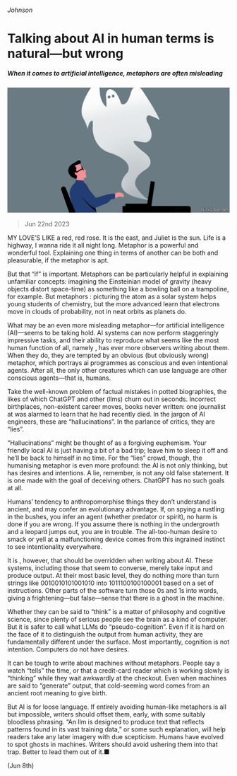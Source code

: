 ###### Johnson

# Talking about AI in human terms is natural—but wrong 

##### When it comes to artificial intelligence, metaphors are often misleading 

![image](images/20230624_CUD002.jpg) 

> Jun 22nd 2023 

MY LOVE’S LIKE a red, red rose. It is the east, and Juliet is the sun. Life is a highway, I wanna ride it all night long. Metaphor is a powerful and wonderful tool. Explaining one thing in terms of another can be both  and pleasurable, if the metaphor is apt.

But that “if” is important. Metaphors can be particularly helpful in explaining unfamiliar concepts: imagining the Einsteinian model of gravity (heavy objects distort space-time) as something like a bowling ball on a trampoline, for example. But metaphors : picturing the atom as a solar system helps young students of chemistry, but the more advanced learn that electrons move in clouds of probability, not in neat orbits as planets do.

What may be an even more misleading metaphor—for artificial intelligence (AI)—seems to be taking hold. AI systems can now perform staggeringly impressive tasks, and their ability to reproduce what seems like the most human function of all, namely , has ever more observers writing about them. When they do, they are tempted by an obvious (but obviously wrong) metaphor, which portrays ai programmes as conscious and even intentional agents. After all, the only other creatures which can use language are other conscious agents—that is, humans.

Take the well-known problem of factual mistakes in potted biographies, the likes of which ChatGPT and other  (llms) churn out in seconds. Incorrect birthplaces, non-existent career moves, books never written: one journalist at  was alarmed to learn that he had recently died. In the jargon of AI engineers, these are “hallucinations”. In the parlance of critics, they are “lies”. 

“Hallucinations” might be thought of as a forgiving euphemism. Your friendly local AI is just having a bit of a bad trip; leave him to sleep it off and he’ll be back to himself in no time. For the “lies” crowd, though, the humanising metaphor is even more profound: the AI is not only thinking, but has desires and intentions. A lie, remember, is not any old false statement. It is one made with the goal of deceiving others. ChatGPT has no such goals at all.

Humans’ tendency to anthropomorphise things they don’t understand is ancient, and may confer an evolutionary advantage. If, on spying a rustling in the bushes, you infer an agent (whether predator or spirit), no harm is done if you are wrong. If you assume there is nothing in the undergrowth and a leopard jumps out, you are in trouble. The all-too-human desire to smack or yell at a malfunctioning device comes from this ingrained instinct to see intentionality everywhere.

It is , however, that should be overridden when writing about AI. These systems, including those that seem to converse, merely take input and produce output. At their most basic level, they do nothing more than turn strings like 0010010101001010 into 1011100100100001 based on a set of instructions. Other parts of the software turn those 0s and 1s into words, giving a frightening—but false—sense that there is a ghost in the machine.

Whether they can be said to “think” is a matter of philosophy and cognitive science, since plenty of serious people see the brain as a kind of computer. But it is safer to call what LLMs do “pseudo-cognition”. Even if it is hard on the face of it to distinguish the output from human activity, they are fundamentally different under the surface. Most importantly, cognition is not intention. Computers do not have desires. 

It can be tough to write about machines without metaphors. People say a watch “tells” the time, or that a credit-card reader which is working slowly is “thinking” while they wait awkwardly at the checkout. Even when machines are said to “generate” output, that cold-seeming word comes from an ancient root meaning to give birth. 

But AI is  for loose language. If entirely avoiding human-like metaphors is all but impossible, writers should offset them, early, with some suitably bloodless phrasing. “An llm is designed to produce text that reflects patterns found in its vast training data,” or some such explanation, will help readers take any later imagery with due scepticism. Humans have evolved to spot ghosts in machines. Writers should avoid ushering them into that trap. Better to lead them out of it.■


 (Jun 8th)





